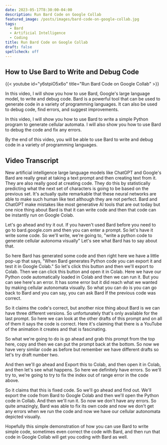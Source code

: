 ```yaml
---
date: 2023-05-17T8:30:00-04:00
description: Run Bard Code on Google Collab
featured_image: /posts/images/bard-code-on-google-collab.jpg
tags:
  - Bard
  - Artificial Intelligence
  - Coding
title: Run Bard Code on Google Collab
draft: false
spellcheck: off
---
```


## How to Use Bard to Write and Debug Code

{{< youtube id="y6stpiO5x6o" title="Run Bard Code on Google Collab" >}}

In this video, I will show you how to use Bard, Google's large language model, to write and debug code. Bard is a powerful tool that can be used to generate code in a variety of programming languages. It can also be used to debug code, find errors, and suggest improvements.

In this video, I will show you how to use Bard to write a simple Python program to generate cellular automata. I will also show you how to use Bard to debug the code and fix any errors.

By the end of this video, you will be able to use Bard to write and debug code in a variety of programming languages.

## Video Transcript

New artificial intelligence large language models like ChatGPT and Google's Bard are really great at taking a text prompt and then creating text from it. They are also really good at creating code. They do this by statistically predicting what the next set of characters is going to be based on the previous set. It's actually quite remarkable that these neural networks are able to make such human like text although they are not perfect. Bard and ChatGPT make mistakes like most generative AI tools that are out today but one nice thing about Bard is that it can write code and then that code can be instantly run on Google Colab.

Let's go ahead and try it out. If you haven't used Bard before you need to go to bard.google.com and then you can enter a prompt. So let's have it write some code. So we'll write, we're going to, "write a python code to generate cellular autonoma visually" Let's see what Bard has to say about that.

So here Bard has generated some code and then right here we have a little pop-up that says, "When Bard generates Python code you can export it and test it in Google Colab." So let's click this button and then we'll export to Colab. Then we can click this button and open it in Colab. Here we have our Python code automatically loaded in Colab and then we can run it. But you can see here's an error. It has some error but it did reach what we wanted by making cellular autonomata visually. So what you can do is you can go back to Bard and you can say, you can ask Bard If the previous code was correct.

So it claims the code's correct, but another nice thing about Bard is we can have three different versions. So unfortunately that's only available for the last prompt. So here we can look at the other drafts of this prompt and on all of them it says the code is correct. Here it's claiming that there is a YouTube of the animation it creates and that is fascinating.

So what we're going to do is go ahead and grab this prompt from the top here, copy and then we can put the prompt back at the bottom. So now we have very similar code as before but remember we have different drafts so let's try draft number two.

And then we'll go ahead and Export this to Colab, and then open it in Colab, and then let's see what happens. So here we definitely have errors. So we'll try to, we're going to try to fix the index out of range error in the code above.

So it claims that this is fixed code. So we'll go ahead and find out. We'll export the code from Bard to Google Colab and then we'll open the Python code in Collab. And then we'll run it. So now we don't have any errors. So quite amazingly, Bard was able to fix its own code and now we don't get any errors when we run the code and now we have our cellular autonomata depicted visually.

Hopefully this simple demonstration of how you can use Bard to write simple code, sometimes even correct the code with Bard, and then run that code in Google Collab will get you coding with Bard as well.
